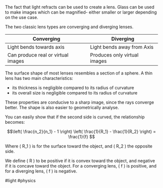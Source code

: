 The fact that light refracts can be used to create a lens. Glass can be used to make images which can be magnified- either smaller or larger depending on the use case. 

The two classic lens types are converging and diverging lenses. 

| Converging                         | Diverging                    |
| ---------------------------------- | ---------------------------- |
| Light bends towards axis           | Light bends away from Axis   |
| Can produce real or virtual images | Produces only virtual images |

The surface shape of most lenses resembles a section of a sphere.
A thin lens has two main characteristics: 

- its thickness is negligible compared to its radius of curvature
- its overall size is negligible compared to its radius of curvature

These properties are conducive to a sharp image, since the rays converge better. The shape is also easier to geometrically analyse. 

You can easily show that if the second side is curved, the relationship becomes:

$$\left( \frac{n_2}{n_1} - 1 \right) \left( \frac{1}{R_1} - \frac{1}{R_2} \right) = \frac{1}{f} $$

Where ( R_1 ) is for the surface toward the object, and ( R_2 ) the opposite side.

We define ( R ) to be positive if it is convex toward the object, and negative if it is concave toward the object. For a converging lens, ( f ) is positive, and for a diverging lens, ( f ) is negative.

#light #physics 
